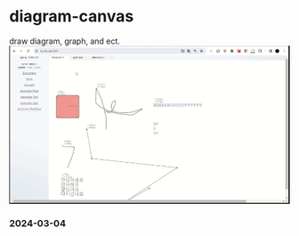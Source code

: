 # diagram-canvas


draw diagram, graph, and ect.
![temporary_image](./assets/20240304.gif)
### 2024-03-04


